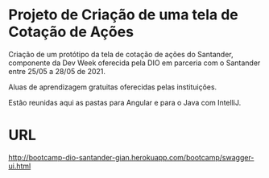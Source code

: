 # Projeto de Criação de uma tela de Cotação de Ações
Criação de um protótipo da tela de cotação de ações do Santander, componente da Dev Week oferecida pela DIO em parceria com o Santander entre 25/05 a 28/05 de 2021.

Aluas de aprendizagem gratuitas oferecidas pelas instituições.

Estão reunidas aqui as pastas para Angular e para o Java com IntelliJ.

# URL
http://bootcamp-dio-santander-gian.herokuapp.com/bootcamp/swagger-ui.html
